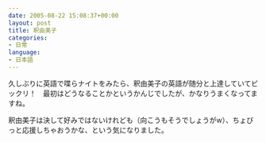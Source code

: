 ```yaml
---
date: 2005-08-22 15:08:37+00:00
layout: post
title: 釈由美子
categories:
- 日常
language:
- 日本語
---
```


久しぶりに英語で喋らナイトをみたら、釈由美子の英語が随分と上達していてビックリ！　最初はどうなることかというかんじでしたが、かなりうまくなってますね。

釈由美子は決して好みではないけれども（向こうもそうでしょうがw）、ちょびっと応援しちゃおうかな、という気になりました。
